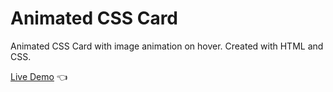 # Animated CSS Card

Animated CSS Card with image animation on hover. Created with HTML and CSS.

[Live Demo](https://dmitriy24s.github.io/animated-css-card/) 👈
